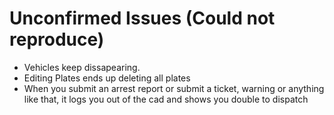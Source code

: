 # Unconfirmed Issues (Could not reproduce)
* Vehicles keep dissapearing.
* Editing Plates ends up deleting all plates
* When you submit an arrest report or submit a ticket, warning or anything like that, it logs you out of the cad and shows you double to dispatch